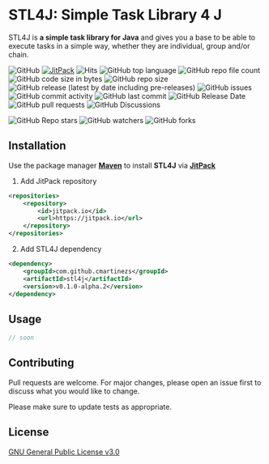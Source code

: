 # STL4J: Simple Task Library 4 J
STL4J is **a simple task library for Java** and gives you a base to be able to execute tasks in a simple way,
whether they are individual, group and/or chain.

![GitHub](https://img.shields.io/github/license/cmartinezs/stl4j)
[![JitPack](https://jitpack.io/v/cmartinezs/stl4j.svg)](https://jitpack.io/#cmartinezs/stl4j)
![Hits](https://hitcounter.pythonanywhere.com/count/tag.svg?url=https://github.com/cmartinezs/stl4j)
![GitHub top language](https://img.shields.io/github/languages/top/cmartinezs/stl4j)
![GitHub repo file count](https://img.shields.io/github/directory-file-count/cmartinezs/stl4j)
![GitHub code size in bytes](https://img.shields.io/github/languages/code-size/cmartinezs/stl4j)
![GitHub repo size](https://img.shields.io/github/repo-size/cmartinezs/stl4j)
![GitHub release (latest by date including pre-releases)](https://img.shields.io/github/downloads-pre/cmartinezs/stl4j/v0.1.0-alpha.2/total)
![GitHub issues](https://img.shields.io/github/issues/cmartinezs/stl4j)
![GitHub commit activity](https://img.shields.io/github/commit-activity/w/cmartinezs/stl4j)
![GitHub last commit](https://img.shields.io/github/last-commit/cmartinezs/stl4j)
![GitHub Release Date](https://img.shields.io/github/release-date/cmartinezs/stl4j)
![GitHub pull requests](https://img.shields.io/github/issues-pr/cmartinezs/stl4j)
![GitHub Discussions](https://img.shields.io/github/discussions/cmartinezs/stl4j)

![GitHub Repo stars](https://img.shields.io/github/stars/cmartinezs/stl4j?style=social)
![GitHub watchers](https://img.shields.io/github/watchers/cmartinezs/stl4j?style=social)
![GitHub forks](https://img.shields.io/github/forks/cmartinezs/stl4j?style=social)
## Installation
Use the package manager [**Maven**](https://maven.apache.org) to install **STL4J** via [**JitPack**](https://jitpack.io/)
1. Add JitPack repository
```xml
<repositories>
    <repository>
        <id>jitpack.io</id>
        <url>https://jitpack.io</url>
    </repository>
</repositories>
```
2. Add STL4J dependency
```xml
<dependency>
    <groupId>com.github.cmartinezs</groupId>
    <artifactId>stl4j</artifactId>
    <version>v0.1.0-alpha.2</version>
</dependency>
```
## Usage
````java
// soon
````
## Contributing
Pull requests are welcome. For major changes, please open an issue first to discuss what you would like to change.

Please make sure to update tests as appropriate.
## License
[GNU General Public License v3.0](LICENSE)